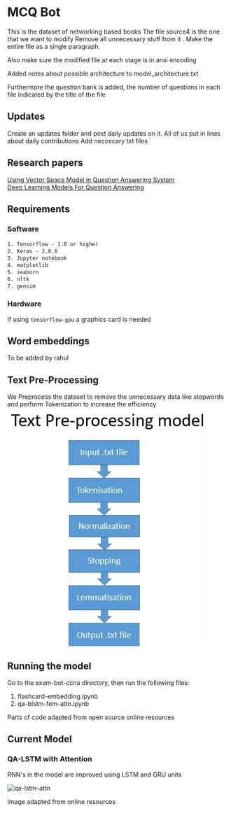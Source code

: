 # MCQ Bot

This is the dataset of networking based books
The file source4 is the one that we want to modify
Remove all unnecessary stuff from it .
Make the entire file as a single paragraph.

Also make sure the modified file at each stage is in ansi encoding

Added notes about possible architecture to model_architecture.txt

Furthermore the question bank is added, the number of questions in each file indicated by the title of the file

## Updates

Create an updates folder and post daily updates on it. All of us put in lines about daily contributions
Add neccecary txt files

## Research papers 
<a href="/docs/papers/Using-Vector-Space-Model-in-Question-Answering-S_2015_Procedia-Computer-Scie.pdf">Using Vector Space Model in Question Answering System</a> </br>
<a href="/docs/papers/dlqa.pdf">Deep Learning Models For Question Answering</a>

## Requirements

### Software 
 ```
 1. Tensorflow - 1.8 or higher
 2. Keras - 2.0.6 
 3. Jupyter notebook
 4. matplotlib
 5. seaborn
 6. nltk
 7. gensim
 ``` 
### Hardware

 If using ```tensorflow-gpu``` a graphics card is needed
## Word embeddings

To be added by rahul

## Text Pre-Processing

 We Preprocess the dataset to remove the unnecessary data like stopwords and perform Tokenization to increase the efficiency
 
 
 <img src="docs/preprocessing.jpeg"/>

## Running the model

Go to the exam-bot-ccna directory, then run the following files:

1. flashcard-embedding.ipynb
2. qa-blstm-fem-attn.ipynb

Parts of code adapted from open source online resources

## Current Model


### QA-LSTM with Attention

RNN's in the model are improved using LSTM and GRU units

![qa-lstm-attn](https://user-images.githubusercontent.com/36242729/41887663-549e80f0-791f-11e8-889c-3237ceab283e.png)


Image adapted from online resources 


